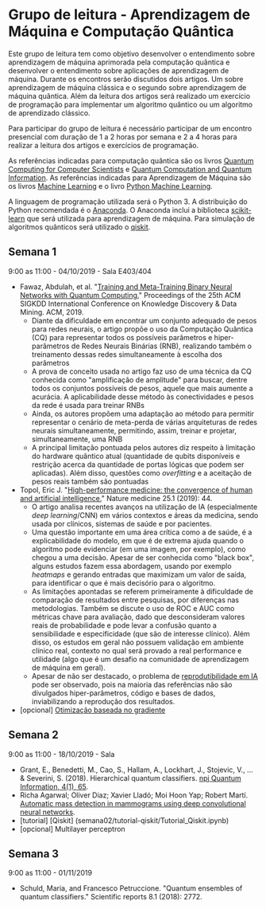 # Grupo de leitura - Aprendizagem de Máquina e Computação Quântica

Este grupo de leitura tem como objetivo desenvolver o entendimento sobre aprendizagem de máquina aprimorada pela computação quântica e
desenvolver o entendimento sobre aplicações de aprendizagem de máquina.
Durante os encontros serão discutidos dois artigos. Um sobre aprendizagem de máquina clássica e o segundo sobre aprendizagem de máquina quântica.
Além da leitura dos artigos será realizado um exercício de programação para implementar um algoritmo quântico ou um algoritmo de aprendizado clássico.

Para participar do grupo de leitura é necessário participar de um encontro presencial com duração de 1 a 2 horas por semana e
2 a 4 horas para realizar a leitura dos artigos e exercícios de programação.

As referências indicadas para computação quântica são os livros [Quantum Computing for Computer Scientists](https://www.cambridge.org/core/books/quantum-computing-for-computer-scientists/8AEA723BEE5CC9F5C03FDD4BA850C711)
e [Quantum Computation and Quantum Information](https://www.amazon.com/Quantum-Computation-Information-10th-Anniversary/dp/1107002176).
As referências indicadas para Aprendizagem de Máquina são os livros [Machine Learning](https://dl.acm.org/citation.cfm?id=541177)
e o livro [Python Machine Learning](https://www.amazon.com.br/Python-Machine-Learning-scikit-learn-TensorFlow-ebook/dp/B0742K7HYF/ref=sr_1_1?__mk_pt_BR=%C3%85M%C3%85%C5%BD%C3%95%C3%91&keywords=python+machine+learning&qid=1568894841&sr=8-1).

A linguagem de programação utilizada será o Python 3. A distribuição do Python recomendada é o [Anaconda](https://www.anaconda.com/distribution/#download-section).
O Anaconda inclui a biblioteca [scikit-learn](https://scikit-learn.org/stable/) que será utilizada para aprendizagem de máquina.
Para simulação de algoritmos quânticos será utilizado o [qiskit](https://qiskit.org/).

## Semana 1
9:00 as 11:00 - 04/10/2019 - Sala E403/404

- Fawaz, Abdulah, et al. "[Training and Meta-Training Binary Neural Networks with Quantum Computing.](https://www.kdd.org/kdd2019/accepted-papers/view/training-and-meta-training-binary-neural-networks-with-quantum-computing)" Proceedings of the 25th ACM SIGKDD International Conference on Knowledge Discovery & Data Mining. ACM, 2019.
  - Diante da dificuldade em encontrar um conjunto adequado de pesos para redes neurais, o artigo propõe o uso da Computação Quântica (CQ) para representar todos os possíveis parâmetros e hiper-parâmetros de Redes Neurais Binárias (RNB), realizando também o treinamento dessas redes simultaneamente à escolha dos parâmetros
  - A prova de conceito usada no artigo faz uso de uma técnica da CQ conhecida como "amplificação de amplitude" para buscar, dentre todos os conjuntos possíveis de pesos, aquele que mais aumente a acurácia. A aplicabilidade desse método às conectividades e pesos da rede é usada para treinar RNBs
  - Ainda, os autores propõem uma adaptação ao método para permitir representar o cenário de meta-perda de várias arquiteturas de redes neurais simultaneamente, permitindo, assim, treinar e projetar, simultaneamente, uma RNB
  - A principal limitação pontuada pelos autores diz respeito à limitação do hardware quântico atual (quantidade de qubits disponíveis e restrição acerca da quantidade de portas lógicas que podem ser aplicadas). Além disso, questões como *overfitting* e a aceitação de pesos reais também são pontuadas
- Topol, Eric J. "[High-performance medicine: the convergence of human and artificial intelligence.](https://www.nature.com/articles/s41591-018-0300-7)" Nature medicine 25.1 (2019): 44.
  - O artigo analisa recentes avanços na utilização de IA (especialmente *deep learning*/CNN) em vários contextos e áreas da medicina, sendo usada por clínicos, sistemas de saúde e por pacientes.
  - Uma questão importante em uma área crítica como a de saúde, é a explicabilidade do modelo, em que é de extrema ajuda quando o algoritmo pode evidenciar (em uma imagem, por exemplo), como chegou a uma decisão. Apesar de ser conhecida como "black box", alguns estudos fazem essa abordagem, usando por exemplo *heatmaps* e gerando entradas que maximizam um valor de saída, para identificar o que é mais decisório para o algoritmo.
  - As limitações apontadas se referem primeiramente à dificuldade de comparação de resultados entre pesquisas, por diferenças nas metodologias. Também se discute o uso de ROC e AUC como métricas chave para avaliação, dado que desconsideram valores reais de probabilidade e pode levar a confusão quanto a sensibilidade e especificidade (que são de interesse clínico). Além disso, os estudos em geral não possuem validação em ambiente clínico real, contexto no qual será provado a real performance e utilidade (algo que é um desafio na comunidade de aprendizagem de máquina em geral).
  - Apesar de não ser destacado, o problema de [reprodutibilidade em IA](https://www.nature.com/articles/s41746-019-0079-z) pode ser observado, pois na maioria das referências não são divulgados hiper-parâmetros, código e bases de dados, inviabilizando a reprodução dos resultados.
- [opcional] [Otimização baseada no gradiente](semana01/otimizacao_gradiente.ipynb)

## Semana 2
9:00 as 11:00 - 18/10/2019 - Sala

- Grant, E., Benedetti, M., Cao, S., Hallam, A., Lockhart, J., Stojevic, V., ... & Severini, S. (2018). Hierarchical quantum classifiers. [npj Quantum Information, 4(1), 65](https://www.nature.com/articles/s41534-018-0116-9).
- Richa Agarwal; Oliver Diaz; Xavier Lladó; Moi Hoon Yap; Robert Martí. [Automatic mass detection in mammograms using deep convolutional neural networks](https://www.spiedigitallibrary.org/journals/Journal-of-Medical-Imaging/volume-6/issue-3/031409/Automatic-mass-detection-in-mammograms-using-deep-convolutional-neural-networks/10.1117/1.JMI.6.3.031409.full?SSO=1).
- [tutorial] [Qiskit] (semana02/tutorial-qiskit/Tutorial_Qiskit.ipynb)
- [opcional] Multilayer perceptron

## Semana 3
9:00 as 11:00 - 01/11/2019

- Schuld, Maria, and Francesco Petruccione. "Quantum ensembles of quantum classifiers." Scientific reports 8.1 (2018): 2772.
